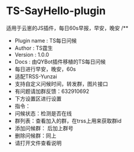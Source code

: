 # TS-SayHello-plugin
适用于云崽的JS插件，每日60s早报，早安，晚安
/**
 * Plugin name : TS每日问候
 * Author : TS霆生
 * Version : 1.0.0
 * Docs : 由QYBot插件移植的TS每日问候
 * 每日进行早安，晚安，60s
 * 适配TRSS-Yunzai
 * 支持自定义问候时间，转发群，图片接口
 * 有问题请加群反馈：632910692
 * 下方设置区进行设置
 * 指令：
 * 问候状态：检测是否在线
 * 群列表：查看加入的群，在trss上用来获取群id
 * 添加问候群： 后加上群号
 * 删除问候群：同上
 * 请打开文件查看说明
